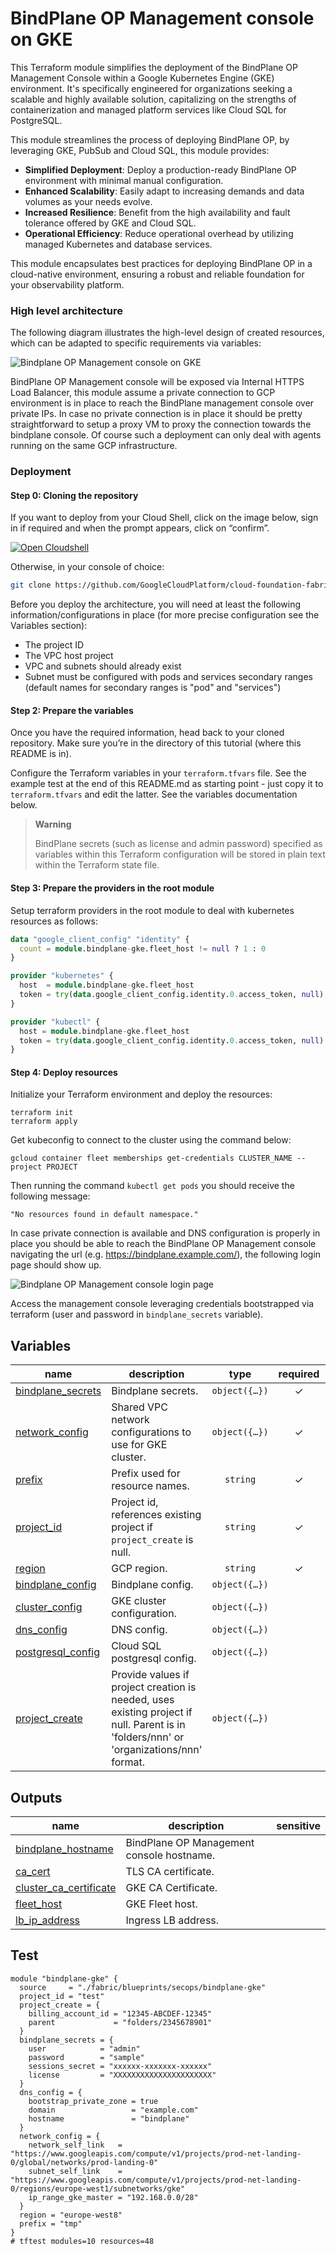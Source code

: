 # BindPlane OP Management console on GKE

This Terraform module simplifies the deployment of the BindPlane OP Management Console within a Google Kubernetes Engine (GKE) environment. It's specifically engineered for organizations seeking a scalable and highly available solution, capitalizing on the strengths of containerization and managed platform services like Cloud SQL for PostgreSQL.

This module streamlines the process of deploying BindPlane OP, by leveraging GKE, PubSub and Cloud SQL, this module provides:

- **Simplified Deployment**: Deploy a production-ready BindPlane OP environment with minimal manual configuration.
- **Enhanced Scalability**: Easily adapt to increasing demands and data volumes as your needs evolve.
- **Increased Resilience**: Benefit from the high availability and fault tolerance offered by GKE and Cloud SQL.
- **Operational Efficiency**: Reduce operational overhead by utilizing managed Kubernetes and database services.

This module encapsulates best practices for deploying BindPlane OP in a cloud-native environment, ensuring a robust and reliable foundation for your observability platform.

### High level architecture

The following diagram illustrates the high-level design of created resources, which can be adapted to specific requirements via variables:

![Bindplane OP Management console on GKE](./images/diagram.png)

BindPlane OP Management console will be exposed via Internal HTTPS Load Balancer, this module assume a private connection to GCP environment is in place to reach the BindPlane management console over private IPs.
In case no private connection is in place it should be pretty straightforward to setup a proxy VM to proxy the connection towards the bindplane console. Of course such a deployment can only deal with agents running on the same GCP infrastructure.

### Deployment

#### Step 0: Cloning the repository

If you want to deploy from your Cloud Shell, click on the image below, sign in
if required and when the prompt appears, click on “confirm”.

[![Open Cloudshell](./images/cloud-shell-button.png)](https://shell.cloud.google.com/cloudshell/editor?cloudshell_git_repo=https%3A%2F%2Fgithub.com%2FGoogleCloudPlatform%2Fcloud-foundation-fabric&cloudshell_workspace=blueprints%2Fthird-party-solutions%2Fwordpress%2Fcloudrun)

Otherwise, in your console of choice:

```bash
git clone https://github.com/GoogleCloudPlatform/cloud-foundation-fabric.git
```

Before you deploy the architecture, you will need at least the following
information/configurations in place (for more precise configuration see the Variables section):

- The project ID
- The VPC host project
- VPC and subnets should already exist
- Subnet must be configured with pods and services secondary ranges (default names for secondary ranges is "pod" and "services")

#### Step 2: Prepare the variables

Once you have the required information, head back to your cloned repository.
Make sure you’re in the directory of this tutorial (where this README is in).

Configure the Terraform variables in your `terraform.tfvars` file.
See the example test at the end of this README.md as starting point - just
copy it to `terraform.tfvars` and edit the latter. See the variables
documentation below.

> **Warning**  
>
> BindPlane secrets (such as license and admin password) specified as variables within this Terraform configuration will be stored in plain text within the Terraform state file.

#### Step 3: Prepare the providers in the root module

Setup terraform providers in the root module to deal with kubernetes resources as follows:

```terraform
data "google_client_config" "identity" {
  count = module.bindplane-gke.fleet_host != null ? 1 : 0
}

provider "kubernetes" {
  host  = module.bindplane-gke.fleet_host
  token = try(data.google_client_config.identity.0.access_token, null)
}

provider "kubectl" {
  host = module.bindplane-gke.fleet_host
  token = try(data.google_client_config.identity.0.access_token, null)
}
```

#### Step 4: Deploy resources

Initialize your Terraform environment and deploy the resources:

```shell
terraform init
terraform apply
```

Get kubeconfig to connect to the cluster using the command below:

```shell
gcloud container fleet memberships get-credentials CLUSTER_NAME --project PROJECT
```

Then running the command `kubectl get pods` you should receive the following message:

```
"No resources found in default namespace."
```

In case private connection is available and DNS configuration is properly in place you should be able to reach the BindPlane OP Management console navigating the url (e.g. <https://bindplane.example.com/>), the following login page should show up.

![Bindplane OP Management console login page](./images/login.png)

Access the management console leveraging credentials bootstrapped via terraform (user and password in `bindplane_secrets` variable).
<!-- BEGIN TFDOC -->
## Variables

| name | description | type | required | default |
|---|---|:---:|:---:|:---:|
| [bindplane_secrets](variables.tf#L27) | Bindplane secrets. | <code title="object&#40;&#123;&#10;  license         &#61; string&#10;  user            &#61; optional&#40;string, &#34;admin&#34;&#41;&#10;  password        &#61; optional&#40;string, null&#41;&#10;  sessions_secret &#61; string&#10;&#125;&#41;">object&#40;&#123;&#8230;&#125;&#41;</code> | ✓ |  |
| [network_config](variables.tf#L58) | Shared VPC network configurations to use for GKE cluster. | <code title="object&#40;&#123;&#10;  host_project                  &#61; optional&#40;string&#41;&#10;  network_self_link             &#61; string&#10;  subnet_self_link              &#61; string&#10;  ip_range_gke_master           &#61; string&#10;  secondary_pod_range_name      &#61; optional&#40;string, &#34;pods&#34;&#41;&#10;  secondary_services_range_name &#61; optional&#40;string, &#34;services&#34;&#41;&#10;&#125;&#41;">object&#40;&#123;&#8230;&#125;&#41;</code> | ✓ |  |
| [prefix](variables.tf#L80) | Prefix used for resource names. | <code>string</code> | ✓ |  |
| [project_id](variables.tf#L99) | Project id, references existing project if `project_create` is null. | <code>string</code> | ✓ |  |
| [region](variables.tf#L104) | GCP region. | <code>string</code> | ✓ |  |
| [bindplane_config](variables.tf#L17) | Bindplane config. | <code title="object&#40;&#123;&#10;  image_tag           &#61; optional&#40;string, &#34;&#34;&#41;&#10;  tls_certificate_cer &#61; optional&#40;string, null&#41;&#10;  tls_certificate_key &#61; optional&#40;string, null&#41;&#10;&#125;&#41;">object&#40;&#123;&#8230;&#125;&#41;</code> |  | <code>&#123;&#125;</code> |
| [cluster_config](variables.tf#L37) | GKE cluster configuration. | <code title="object&#40;&#123;&#10;  cluster_name &#61; optional&#40;string, &#34;bindplane-op&#34;&#41;&#10;  master_authorized_ranges &#61; optional&#40;map&#40;string&#41;, &#123;&#10;    rfc-1918-10-8 &#61; &#34;10.0.0.0&#47;8&#34;&#10;  &#125;&#41;&#10;&#125;&#41;">object&#40;&#123;&#8230;&#125;&#41;</code> |  | <code>&#123;&#125;</code> |
| [dns_config](variables.tf#L48) | DNS config. | <code title="object&#40;&#123;&#10;  bootstrap_private_zone &#61; optional&#40;bool, false&#41;&#10;  domain                 &#61; optional&#40;string, &#34;example.com&#34;&#41;&#10;  hostname               &#61; optional&#40;string, &#34;bindplane&#34;&#41;&#10;&#125;&#41;">object&#40;&#123;&#8230;&#125;&#41;</code> |  | <code>&#123;&#125;</code> |
| [postgresql_config](variables.tf#L70) | Cloud SQL postgresql config. | <code title="object&#40;&#123;&#10;  availability_type &#61; optional&#40;string, &#34;REGIONAL&#34;&#41;&#10;  database_version  &#61; optional&#40;string, &#34;POSTGRES_13&#34;&#41;&#10;  tier              &#61; optional&#40;string, &#34;db-g1-small&#34;&#41;&#10;&#125;&#41;">object&#40;&#123;&#8230;&#125;&#41;</code> |  | <code>&#123;&#125;</code> |
| [project_create](variables.tf#L90) | Provide values if project creation is needed, uses existing project if null. Parent is in 'folders/nnn' or 'organizations/nnn' format. | <code title="object&#40;&#123;&#10;  billing_account_id &#61; string&#10;  parent             &#61; string&#10;&#125;&#41;">object&#40;&#123;&#8230;&#125;&#41;</code> |  | <code>null</code> |

## Outputs

| name | description | sensitive |
|---|---|:---:|
| [bindplane_hostname](outputs.tf#L17) | BindPlane OP Management console hostname. |  |
| [ca_cert](outputs.tf#L22) | TLS CA certificate. |  |
| [cluster_ca_certificate](outputs.tf#L27) | GKE CA Certificate. |  |
| [fleet_host](outputs.tf#L32) | GKE Fleet host. |  |
| [lb_ip_address](outputs.tf#L37) | Ingress LB address. |  |
<!-- END TFDOC -->
## Test

```hcl
module "bindplane-gke" {
  source     = "./fabric/blueprints/secops/bindplane-gke"
  project_id = "test"
  project_create = {
    billing_account_id = "12345-ABCDEF-12345"
    parent             = "folders/2345678901"
  }
  bindplane_secrets = {
    user            = "admin"
    password        = "sample"
    sessions_secret = "xxxxxx-xxxxxxx-xxxxxx"
    license         = "XXXXXXXXXXXXXXXXXXXXXX"
  }
  dns_config = {
    bootstrap_private_zone = true
    domain                 = "example.com"
    hostname               = "bindplane"
  }
  network_config = {
    network_self_link   = "https://www.googleapis.com/compute/v1/projects/prod-net-landing-0/global/networks/prod-landing-0"
    subnet_self_link    = "https://www.googleapis.com/compute/v1/projects/prod-net-landing-0/regions/europe-west1/subnetworks/gke"
    ip_range_gke_master = "192.168.0.0/28"
  }
  region = "europe-west8"
  prefix = "tmp"
}
# tftest modules=10 resources=48
```
